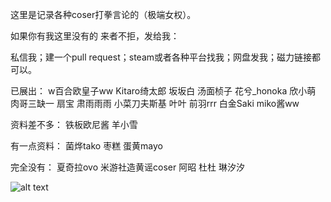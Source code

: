 这里是记录各种coser打拳言论的（极端女权）。


如果你有我这里没有的 来者不拒，发给我：


私信我；建一个pull request；steam或者各种平台找我；网盘发我；磁力链接都可以。


已展出：
w百合欧皇子ww 
Kitaro绮太郎 
坂坂白 
汤面桢子 
花兮_honoka 
欣小萌 
肉哥三缺一 
扇宝 
肃雨雨雨 
小菜刀夫斯基 
叶叶
前羽rrr 
白金Saki 
miko酱ww


资料差不多：
铁板欧尼酱
羊小雪


有一点资料：
菌烨tako
枣糕
蛋黄mayo 


完全没有：
夏奇拉ovo
米游社造黄谣coser
阿昭 
杜杜
琳汐汐


![alt text](https://github.com/[Shiyun_Kong]/[Coser-Quotes]/blob/[main]/腥味猫罐.jpg?raw=true)



